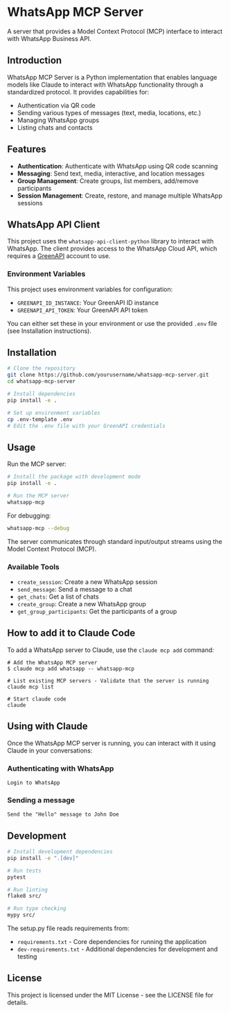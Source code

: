 # WhatsApp MCP Server

A server that provides a Model Context Protocol (MCP) interface to interact with WhatsApp Business API.

## Introduction

WhatsApp MCP Server is a Python implementation that enables language models like Claude to interact with WhatsApp functionality through a standardized protocol. It provides capabilities for:

- Authentication via QR code
- Sending various types of messages (text, media, locations, etc.)
- Managing WhatsApp groups
- Listing chats and contacts

## Features

- **Authentication**: Authenticate with WhatsApp using QR code scanning
- **Messaging**: Send text, media, interactive, and location messages
- **Group Management**: Create groups, list members, add/remove participants
- **Session Management**: Create, restore, and manage multiple WhatsApp sessions

## WhatsApp API Client

This project uses the `whatsapp-api-client-python` library to interact with WhatsApp. The client provides access to the WhatsApp Cloud API, which requires a [GreenAPI](https://green-api.com/) account to use.

### Environment Variables

This project uses environment variables for configuration:

- `GREENAPI_ID_INSTANCE`: Your GreenAPI ID instance
- `GREENAPI_API_TOKEN`: Your GreenAPI API token

You can either set these in your environment or use the provided `.env` file (see Installation instructions).

## Installation

```bash
# Clone the repository
git clone https://github.com/yourusername/whatsapp-mcp-server.git
cd whatsapp-mcp-server

# Install dependencies
pip install -e .

# Set up environment variables
cp .env-template .env
# Edit the .env file with your GreenAPI credentials
```

## Usage

Run the MCP server:

```bash
# Install the package with development mode
pip install -e .

# Run the MCP server
whatsapp-mcp
```

For debugging:

```bash
whatsapp-mcp --debug
```

The server communicates through standard input/output streams using the Model Context Protocol (MCP).

### Available Tools

- `create_session`: Create a new WhatsApp session
- `send_message`: Send a message to a chat
- `get_chats`: Get a list of chats
- `create_group`: Create a new WhatsApp group
- `get_group_participants`: Get the participants of a group

## How to add it to Claude Code

To add a WhatsApp server to Claude, use the `claude mcp add` command:

```
# Add the WhatsApp MCP server
$ claude mcp add whatsapp -- whatsapp-mcp

# List existing MCP servers - Validate that the server is running
claude mcp list

# Start claude code
claude
```

## Using with Claude

Once the WhatsApp MCP server is running, you can interact with it using Claude in your conversations:

### Authenticating with WhatsApp

```
Login to WhatsApp
```


### Sending a message

```
Send the "Hello" message to John Doe
```

## Development

```bash
# Install development dependencies
pip install -e ".[dev]"

# Run tests
pytest

# Run linting
flake8 src/

# Run type checking
mypy src/
```

The setup.py file reads requirements from:
- `requirements.txt` - Core dependencies for running the application
- `dev-requirements.txt` - Additional dependencies for development and testing

## License

This project is licensed under the MIT License - see the LICENSE file for details.
